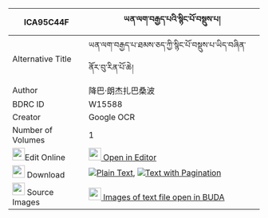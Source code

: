 |ICA95C44F|ཡན་ལག་བརྒྱད་པའི་སྙིང་པོ་བསྡུས་པ། 
| --- | --- 
|Alternative Title |ཡན་ལག་བརྒྱད་པ་ཐམས་ཅད་ཀྱི་སྙིང་པོ་བསྡུས་པ་ཡིད་བཞིན་ནོར་བུ་རིན་པོ་ཆེ།
|Author| 降巴·朗杰扎巴桑波
|BDRC ID | W15588
|Creator | Google OCR
|Number of Volumes| 1
|<img width="25" src="https://img.icons8.com/color/25/000000/edit-property.png">Edit Online| [<img width="25" src="https://avatars.githubusercontent.com/u/45091458?s=200&v=4"> Open in Editor](http://editor.openpecha.org/ICA95C44F)
|<img width="25" src="https://img.icons8.com/fluent/48/000000/download-2.png"/>  Download | [![](https://img.icons8.com/color/20/000000/txt.png)Plain Text](https://github.com/Openpecha/ICA95C44F/releases/download/v1/yenlak_gyepa_i_nyingpo_dupa_plain_ICA95C44F.zip), [![](https://img.icons8.com/color/20/000000/txt.png)Text with Pagination](https://github.com/Openpecha/ICA95C44F/releases/download/v1/yenlak_gyepa_i_nyingpo_dupa_pages_ICA95C44F.zip)
|<img width="25" src="https://img.icons8.com/plasticine/100/000000/pictures-folder.png"/>  Source Images | [<img width="25" src="https://library.bdrc.io/icons/BUDA-small.svg"> Images of text file open in BUDA](https://library.bdrc.io/show/bdr:W15588)